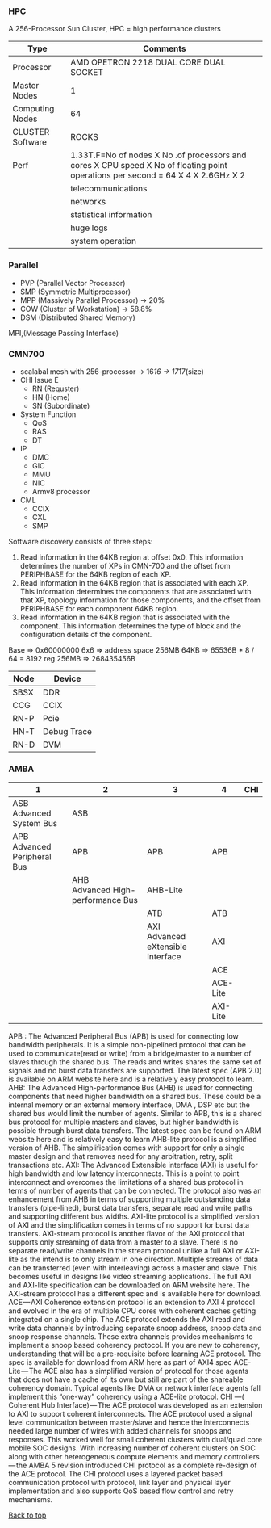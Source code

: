 ### HPC
A 256-Processor Sun Cluster, HPC = high performance clusters

|Type|Comments|
|----|----|
|Processor|AMD OPETRON 2218 DUAL CORE DUAL SOCKET|
|Master Nodes|1|
|Computing Nodes|64|
|CLUSTER Software|ROCKS|
|Perf|1.33T.F=No of nodes X No .of processors and cores X CPU speed X No of floating point operations per second = 64 X 4 X 2.6GHz X 2|
||telecommunications|
||networks|
||statistical information|
||huge logs|
||system operation|

### Parallel

- PVP (Parallel Vector Processor)
- SMP (Symmetric Multiprocessor)
- MPP (Massively Parallel Processor) -> 20%
- COW (Cluster of Workstation) -> 58.8%
- DSM (Distributed Shared Memory)

MPI,(Message Passing Interface)

### CMN700

- scalabal mesh with 256-processor -> 16*16 -> 17*17(size)
- CHI Issue E
  - RN (Requster)
  - HN (Home)
  - SN (Subordinate)
- System Function
  - QoS
  - RAS
  - DT
- IP
  - DMC
  - GIC
  - MMU
  - NIC
  - Armv8 processor
- CML
  - CCIX
  - CXL
  - SMP

Software discovery consists of three steps:
1. Read information in the 64KB region at offset 0x0. This information determines the number of XPs
in CMN-700 and the offset from PERIPHBASE for the 64KB region of each XP.
2. Read information in the 64KB region that is associated with each XP. This information determines
the components that are associated with that XP, topology information for those components, and the
offset from PERIPHBASE for each component 64KB region.
3. Read information in the 64KB region that is associated with the component. This information
determines the type of block and the configuration details of the component.


Base  => 0x60000000
6x6   => address space 256MB
64KB  => 65536B * 8 / 64 = 8192 reg
256MB => 268435456B


|Node|Device|
|----|----|
|SBSX|DDR|
|CCG|CCIX|
|RN-P|Pcie|
|HN-T|Debug Trace|
|RN-D|DVM|


### AMBA

|1  |2  |3  |4  |CHI|
|---|---|---|---|---|
|ASB<br>Advanced System Bus|ASB|   |    |   |
|APB<br>Advanced Peripheral Bus|APB|APB     |APB||
|   |AHB<br>Advanced High-performance Bus|AHB-Lite|   ||
|   |   |ATB|ATB||
|   |   |AXI<br>Advanced eXtensible Interface|AXI||
|   |   ||ACE||
|   |   ||ACE-Lite||
|   |   ||AXI-Lite||

APB : The Advanced Peripheral Bus (APB) is used for connecting low bandwidth peripherals. It is a simple non-pipelined protocol that can be used to communicate(read or write) from a bridge/master to a number of slaves through the shared bus. The reads and writes shares the same set of signals and no burst data transfers are supported. The latest spec (APB 2.0) is available on ARM website here and is a relatively easy protocol to learn.
AHB: The Advanced High-performance Bus (AHB) is used for connecting components that need higher bandwidth on a shared bus. These could be a internal memory or an external memory interface, DMA , DSP etc but the shared bus would limit the number of agents. Similar to APB, this is a shared bus protocol for multiple masters and slaves, but higher bandwidth is possible through burst data transfers. The latest spec can be found on ARM website here and is relatively easy to learn
AHB-lite protocol is a simplified version of AHB. The simplification comes with support for only a single master design and that removes need for any arbitration, retry, split transactions etc.
AXI: The Advanced Extensible interface (AXI) is useful for high bandwidth and low latency interconnects. This is a point to point interconnect and overcomes the limitations of a shared bus protocol in terms of number of agents that can be connected. The protocol also was an enhancement from AHB in terms of supporting multiple outstanding data transfers (pipe-lined), burst data transfers, separate read and write paths and supporting different bus widths.
AXI-lite protocol is a simplified version of AXI and the simplification comes in terms of no support for burst data transfers.
AXI-stream protocol is another flavor of the AXI protocol that supports only streaming of data from a master to a slave. There is no separate read/write channels in the stream protocol unlike a full AXI or AXI-lite as the intend is to only stream in one direction. Multiple streams of data can be transferred (even with interleaving) across a master and slave. This becomes useful in designs like video streaming applications.
The full AXI and AXI-lite specification can be downloaded on ARM website here. The AXI-stream protocol has a different spec and is available here for download.
ACE — AXI Coherence extension protocol is an extension to AXI 4 protocol and evolved in the era of multiple CPU cores with coherent caches getting integrated on a single chip. The ACE protocol extends the AXI read and write data channels by introducing separate snoop address, snoop data and snoop response channels. These extra channels provides mechanisms to implement a snoop based coherency protocol. If you are new to coherency, understanding that will be a pre-requisite before learning ACE protocol. The spec is available for download from ARM here as part of AXI4 spec
ACE-Lite — The ACE also has a simplified version of protocol for those agents that does not have a cache of its own but still are part of the shareable coherency domain. Typical agents like DMA or network interface agents fall implement this “one-way” coherency using a ACE-lite protocol.
CHI —( Coherent Hub Interface) — The ACE protocol was developed as an extension to AXI to support coherent interconnects. The ACE protocol used a signal level communication between master/slave and hence the interconnects needed large number of wires with added channels for snoops and responses. This worked well for small coherent clusters with dual/quad core mobile SOC designs. With increasing number of coherent clusters on SOC along with other heterogeneous compute elements and memory controllers — the AMBA 5 revision introduced CHI protocol as a complete re-design of the ACE protocol. The CHI protocol uses a layered packet based communication protocol with protocol, link layer and physical layer implementation and also supports QoS based flow control and retry mechanisms.


<a href="#top">Back to top</a>
